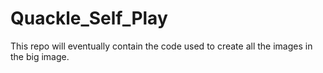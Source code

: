 # Quackle_Self_Play

This repo will eventually contain the code used to create all the images in the big image.
